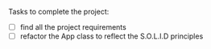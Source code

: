 Tasks to complete the project:
- [ ] find all the project requirements
- [ ] refactor the App class to reflect the S.O.L.I.D principles